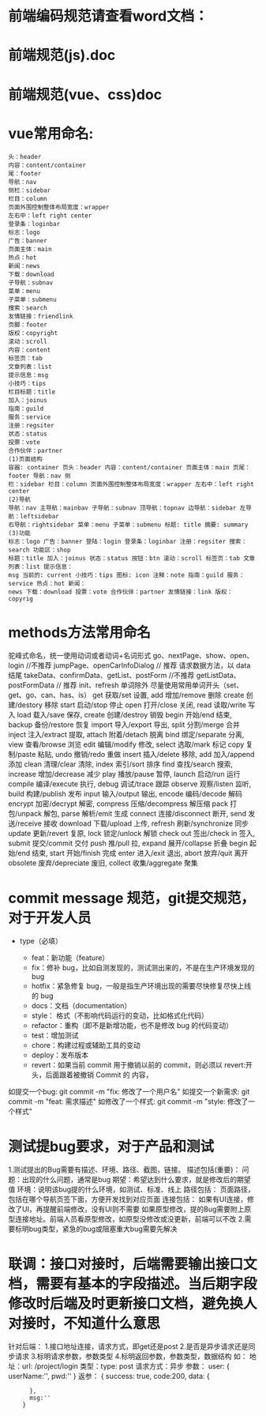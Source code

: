 # 前端编码规范请查看word文档：
# 前端规范(js).doc
# 前端规范(vue、css)doc

# vue常用命名:
    头：header 
    内容：content/container 
    尾：footer 
    导航：nav 
    侧栏：sidebar 
    栏目：column 
    页面外围控制整体布局宽度：wrapper 
    左右中：left right center 
    登录条：loginbar 
    标志：logo
    广告：banner 
    页面主体：main 
    热点：hot 
    新闻：news 
    下载：download 
    子导航：subnav 
    菜单：menu 
    子菜单：submenu 
    搜索：search 
    友情链接：friendlink 
    页脚：footer 
    版权：copyright 
    滚动：scroll 
    内容：content 
    标签页：tab 
    文章列表：list
    提示信息：msg 
    小技巧：tips
    栏目标题：title 
    加入：joinus 
    指南：guild 
    服务：service 
    注册：regsiter 
    状态：status 
    投票：vote 
    合作伙伴：partner
    (1)页面结构
    容器: container 页头：header 内容：content/container 页面主体：main 页尾：footer 导航：nav 侧
    栏：sidebar 栏目：column 页面外围控制整体布局宽度：wrapper 左右中：left right center
    (2)导航
    导航：nav 主导航：mainbav 子导航：subnav 顶导航：topnav 边导航：sidebar 左导航：leftsidebar 
    右导航：rightsidebar 菜单：menu 子菜单：submenu 标题: title 摘要: summary
    (3)功能
    标志：logo 广告：banner 登陆：login 登录条：loginbar 注册：regsiter 搜索：search 功能区：shop 
    标题：title 加入：joinus 状态：status 按钮：btn 滚动：scroll 标签页：tab 文章列表：list 提示信息：
    msg 当前的: current 小技巧：tips 图标: icon 注释：note 指南：guild 服务：service 热点：hot 新闻：
    news 下载：download 投票：vote 合作伙伴：partner 友情链接：link 版权：copyrig

# methods方法常用命名
  驼峰式命名，统一使用动词或者动词+名词形式
    go、nextPage、show、open、login  //不推荐
    jumpPage、openCarInfoDialog  // 推荐
  请求数据方法，以 data 结尾
    takeData、confirmData、getList、postForm  //不推荐
    getListData、postFormData  // 推荐
init、refresh 单词除外
尽量使用常用单词开头（set、get、go、can、has、is）
    get 获取/set 设置,
    add 增加/remove 删除
    create 创建/destory 移除
    start 启动/stop 停止
    open 打开/close 关闭,
    read 读取/write 写入
    load 载入/save 保存,
    create 创建/destroy 销毁
    begin 开始/end 结束,
    backup 备份/restore 恢复
    import 导入/export 导出,
    split 分割/merge 合并
    inject 注入/extract 提取,
    attach 附着/detach 脱离
    bind 绑定/separate 分离,
    view 查看/browse 浏览
    edit 编辑/modify 修改,
    select 选取/mark 标记
    copy 复制/paste 粘贴,
    undo 撤销/redo 重做
    insert 插入/delete 移除,
    add 加入/append 添加
    clean 清理/clear 清除,
    index 索引/sort 排序
    find 查找/search 搜索,
    increase 增加/decrease 减少
    play 播放/pause 暂停,
    launch 启动/run 运行
    compile 编译/execute 执行,
    debug 调试/trace 跟踪
    observe 观察/listen 监听,
    build 构建/publish 发布
    input 输入/output 输出,
    encode 编码/decode 解码
    encrypt 加密/decrypt 解密,
    compress 压缩/decompress 解压缩
    pack 打包/unpack 解包,
    parse 解析/emit 生成
    connect 连接/disconnect 断开,
    send 发送/receive 接收
    download 下载/upload 上传,
    refresh 刷新/synchronize 同步
    update 更新/revert 复原,
    lock 锁定/unlock 解锁
    check out 签出/check in 签入,
    submit 提交/commit 交付
    push 推/pull 拉,
    expand 展开/collapse 折叠
    begin 起始/end 结束,
    start 开始/finish 完成
    enter 进入/exit 退出,
    abort 放弃/quit 离开
    obsolete 废弃/depreciate 废旧,
    collect 收集/aggregate 聚集


# commit message 规范，git提交规范，对于开发人员

  - type（必填）

    - feat：新功能（feature）
    - fix：修补 bug，比如自测发现的，测试测出来的，不是在生产环境发现的 bug
    - hotfix：紧急修复 bug，一般是指生产环境出现的需要尽快修复尽快上线的 bug
    - docs：文档（documentation）
    - style： 格式（不影响代码运行的变动，比如格式化代码）
    - refactor：重构（即不是新增功能，也不是修改 bug 的代码变动）
    - test：增加测试
    - chore：构建过程或辅助工具的变动
    - deploy：发布版本
    - revert：如果当前 commit 用于撤销以前的 commit，则必须以 revert:开头，后面跟着被撤销 Commit 的 内容，

  如提交一个bug: git commit -m "fix: 修改了一个用户名"
  如提交一个新需求: git commit -m "feat: 需求描述"
  如修改了一个样式: git commit -m "style: 修改了一个样式"

# 测试提bug要求，对于产品和测试
  1.测试提出的Bug需要有描述、环境、路径、截图，链接。
  描述包括(重要)：
    问题：出现的什么问题，通常是bug
    期望：希望达到什么要求，就是修改后的期望值
  环境：说明该bug提的什么环境，如测试、标准、线上
  路径包括：
    页面路径，包括在哪个导航页签下面，方便开发找到对应页面
  连接包括：
    如果有UI连接，修改了UI，再提醒前端修改，没有UI则不需要
    如果原型修改，提的Bug需要附上原型连接地址。前端人员看原型修改，如原型没修改或没更新，前端可以不改
  2.需要标明bug类型，紧急的bug或阻塞重大bug需要先解决

# 联调：接口对接时，后端需要输出接口文档，需要有基本的字段描述。当后期字段修改时后端及时更新接口文档，避免换人对接时，不知道什么意思
   针对后端：
   1.接口地址连接，请求方式，即get还是post
   2.是否是异步请求还是同步请求
   3.标明请求参数，参数类型
   4.标明返回参数，参数类型，数据结构
   如：
     地址：url: /project/login
     类型：type: post
     请求方式：异步
     参数：
           user: {
            userName:'',
            pwd:''
          }
    返参：
        {
          success: true,
          code:200,
          data: {

          },
          msg:''
        }